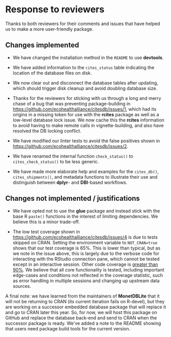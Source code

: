 # Response to reviewers

Thanks to both reviewers for their comments and issues that have 
helped us to make a more user-friendly package.

## Changes implemented

- We have changed the installation method in the `README` to use **devtools**.
  
- We have added information to the `cites_status` table indicating the location 
  of the database files on disk.

- We now clear out and disconnect the database tables after updating, which
  should trigger disk cleanup and avoid doubling database size.
  
- Thanks for the reviewers for sticking with us through a long and merry chase
  of a bug that was preventing package-building in 
  https://github.com/ecohealthalliance/citesdb/issues/1, which had its origins
  in a missing token for use with the **rcites** package as well as a low-level
  database lock issue. We now cache this the **rcites** information to avoid
  having to make remote calls in vignette-building, and also have resolved the
  DB locking conflict.

- We have modified our linter tests to avoid the false positives shown in
  https://github.com/ecohealthalliance/citesdb/issues/2.
  
- We have renamed the internal function `check_status()` to `cites_check_status()`
  to be less generic.
  
- We have made more elaborate help and examples for the `cites_db()`, 
  `cites_shipments()`, and metadata functions to illustrate their use and
  distinguish between **dplyr**- and **DBI**-based workflows.

## Changes not implemented / justifications

- We have opted not to use the **glue** package and instead stick with the base
  R `paste()` functions in the interest of limiting dependencies. We believe
  this is a minor trade-off.
  
- The low test coverage shown in https://github.com/ecohealthalliance/citesdb/issues/4
  is due to tests skipped on CRAN. Setting the environment variable to 
  `NOT_CRAN=true` shows that our test coverage is 65%. This is lower than
  typical, but as we note in the issue above, this is largely due to the 
  verbose code for interacting with the RStudio connection pane, which cannot be
  tested except in an interactive session. Other code coverage is 
  [greater than 90%](https://codecov.io/gh/ecohealthalliance/citesdb/tree/master/R).
  We believe that all core functionality is tested, including important
  edge-cases and conditions not reflected in the coverage statistic, such as
  error handling in multiple sessions and changing up upstream data sources.
  
A final note: we have learned from the maintainers of **MonetDBLite** that it will 
not be returning to CRAN (its current iteration fails on R-devel), but they are
working on a successor embedded database package that will replace it and go
to CRAN later this year. So, for now, we will host this package on GitHub and
replace the database back-end and send to CRAN when the successor package is ready.
We've added a note to the README showing that users need package build tools for
the current version.
